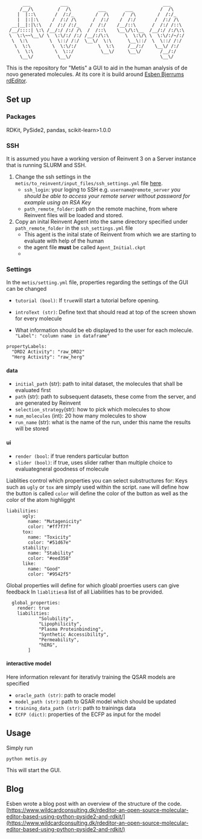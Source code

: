 ```
      ___           ___                                   ___     
     /__/\         /  /\          ___       ___          /  /\    
    |  |::\       /  /:/_        /  /\     /  /\        /  /:/_   
    |  |:|:\     /  /:/ /\      /  /:/    /  /:/       /  /:/ /\  
  __|__|:|\:\   /  /:/ /:/_    /  /:/    /__/::\      /  /:/ /::\ 
 /__/::::| \:\ /__/:/ /:/ /\  /  /::\    \__\/\:\__  /__/:/ /:/\:\
 \  \:\~~\__\/ \  \:\/:/ /:/ /__/:/\:\      \  \:\/\ \  \:\/:/~/:/
  \  \:\        \  \::/ /:/  \__\/  \:\      \__\::/  \  \::/ /:/ 
   \  \:\        \  \:\/:/        \  \:\     /__/:/    \__\/ /:/  
    \  \:\        \  \::/          \__\/     \__\/       /__/:/   
     \__\/         \__\/                                 \__\/
```   
This is the repository for "Metis" a GUI to aid in the human analysis of de novo generated molecules.
At its core it is build around [Esben Bjerrums](https://github.com/EBjerrum) [rdEditor](https://github.com/EBjerrum/rdeditor).

## Set up

### Packages
RDKit, PySide2, pandas, scikit-learn>1.0.0

### SSH
It is assumed you have a working version of Reinvent 3 on a Server instance that is running SLURM and SSH.

1. Change the ssh settings in the `metis/to_reinvent/input_files/ssh_settings.yml` file [here](https://github.com/yasminenahal/metis/blob/nahal_experiment/metis/reinvent_connect/input_files/ssh_settings.yml).
      - `ssh_login`: your loging to SSH e.g. `username@remote_server` *you should be able to access your remote server without password for example using an RSA Key*
      - `path_remote_folder`: path on the remote machine, from where Reinvent files will be loaded and stored.
2. Copy an inital Reinvent Agent into the same directory specified under `path_remote_folder` in the `ssh_settings.yml` file
      - This agent is the inital state of Reinvent from which we are starting to evaluate with help of the human
      - the agent file **must** be called `Agent_Initial.ckpt`
      - 
###  Settings
In the `metis/setting.yml` file, properties regarding the settings of the GUI can be changed

- `tutorial (bool)`: If `true`will start a tutorial before opening. 

- `introText (str)`: Define text that should read at top of the screen shown for every molecule

- What information should be eb displayed to the user for each molecule.
`"Label": "column name in dataframe"`
```
propertyLabels: 
  "DRD2 Activity": "raw_DRD2"
  "Herg Activity": "raw_herg"
```
#### data
- `initial_path` (str): path to inital dataset, the molecules that shall be evaluated first
- `path` (str):   path to subsequent datasets, these come from the server, and are generated by Reinvent
- `selection_strategy`(str): how to pick which molecules to show
- `num_molecules` (int): 20 how many molecules to show
- `run_name` (str): what is the name of the run, under this name the results will be stored 

#### ui
- `render (bool`: if true renders particular button
- `slider (bool)`: if true, uses slider rather than multiple choice to evaluategneral goodness of molecule

Liablities control which properties you can select substructures for:
Keys such as `ugly` or `tox` are simply used within the script.
`name` will define how the button is called 
`color` will define the color of the button as well as the color of the atom highligght
```
liabilities:
      ugly:
        name: "Mutagenicity"
        color: "#ff7f7f"
      tox:
        name: "Toxicity" 
        color: "#51d67e"
      stability:
        name: "Stability"
        color: "#eed358"
      like:
        name: "Good"
        color: "#9542f5"
```
Global properties will define for which gloabl proerties users can give feedback
In `liablities`a list of all Liabilities has to be provided.
```
  global_properties:
    render: true
    liabilities: 
            "Solubility",
            "Lipophilicity",
            "Plasma Proteinbinding",
            "Synthetic Accessibility",
            "Permeability",
            "hERG",
        ]
```

#### interactive model

Here information relevant for iterativly training the QSAR models are specified
- `oracle_path (str)`: path to oracle model
- `model_path (str)`: path to QSAR model which should be updated
- `training_data_path (str)`: path to trainings data
- `ECFP (dict)`: properties of the ECFP as input for the model
  

## Usage

Simply run  
```
python metis.py
```
This will start the GUI. 

## Blog
Esben wrote a blog post with an overview of the structure of the code.
[https://www.wildcardconsulting.dk/rdeditor-an-open-source-molecular-editor-based-using-python-pyside2-and-rdkit/](https://www.wildcardconsulting.dk/rdeditor-an-open-source-molecular-editor-based-using-python-pyside2-and-rdkit/)



